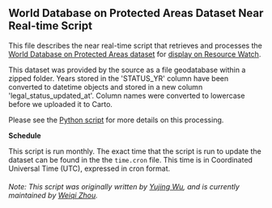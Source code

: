 ## World Database on Protected Areas Dataset Near Real-time Script
This file describes the near real-time script that retrieves and processes the [World Database on Protected Areas dataset](https://protectedplanet.net/) for [display on Resource Watch](https://resourcewatch.org/data/explore/bio007-World-Database-on-Protected-Areas_replacement).

This dataset was provided by the source as a file geodatabase within a zipped folder. Years stored in the 'STATUS_YR' column have been converted to datetime objects and stored in a new column 'legal_status_updated_at'. Column names were converted to lowercase before we uploaded it to Carto.

Please see the [Python script](https://github.com/resource-watch/nrt-scripts/blob/master/bio_007_world_database_on_protected_areas/contents/src/__init__.py) for more details on this processing.

**Schedule**

This script is run monthly. The exact time that the script is run to update the dataset can be found in the the `time.cron` file. This time is in Coordinated Universal Time (UTC), expressed in cron format.

###### Note: This script was originally written by [Yujing Wu](https://www.wri.org/profile/yujing-wu), and is currently maintained by [Weiqi Zhou](https://wri.org.cn/en/profile/weiqi-zhou).
